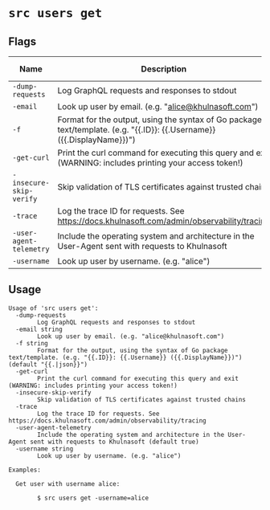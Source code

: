 # `src users get`


## Flags

| Name | Description | Default Value |
|------|-------------|---------------|
| `-dump-requests` | Log GraphQL requests and responses to stdout | `false` |
| `-email` | Look up user by email. (e.g. "alice@khulnasoft.com") |  |
| `-f` | Format for the output, using the syntax of Go package text/template. (e.g. "{{.ID}}: {{.Username}} ({{.DisplayName}})") | `{{.|json}}` |
| `-get-curl` | Print the curl command for executing this query and exit (WARNING: includes printing your access token!) | `false` |
| `-insecure-skip-verify` | Skip validation of TLS certificates against trusted chains | `false` |
| `-trace` | Log the trace ID for requests. See https://docs.khulnasoft.com/admin/observability/tracing | `false` |
| `-user-agent-telemetry` | Include the operating system and architecture in the User-Agent sent with requests to Khulnasoft | `true` |
| `-username` | Look up user by username. (e.g. "alice") |  |


## Usage

```
Usage of 'src users get':
  -dump-requests
    	Log GraphQL requests and responses to stdout
  -email string
    	Look up user by email. (e.g. "alice@khulnasoft.com")
  -f string
    	Format for the output, using the syntax of Go package text/template. (e.g. "{{.ID}}: {{.Username}} ({{.DisplayName}})") (default "{{.|json}}")
  -get-curl
    	Print the curl command for executing this query and exit (WARNING: includes printing your access token!)
  -insecure-skip-verify
    	Skip validation of TLS certificates against trusted chains
  -trace
    	Log the trace ID for requests. See https://docs.khulnasoft.com/admin/observability/tracing
  -user-agent-telemetry
    	Include the operating system and architecture in the User-Agent sent with requests to Khulnasoft (default true)
  -username string
    	Look up user by username. (e.g. "alice")

Examples:

  Get user with username alice:

    	$ src users get -username=alice



```
	